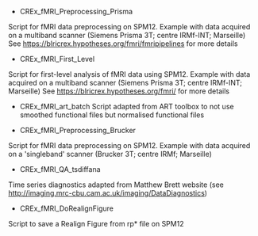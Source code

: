 
* CREx_fMRI_Preprocessing_Prisma

Script for fMRI data preprocessing on SPM12. Example with data acquired on a multiband scanner (Siemens Prisma 3T; centre IRMf-INT; Marseille)
See https://blricrex.hypotheses.org/fmri/fmripipelines for more details


* CREx_fMRI_First_Level

Script for first-level analysis of fMRI data using SPM12. Example with data acquired on a multiband scanner (Siemens Prisma 3T; centre IRMf-INT; Marseille)
See https://blricrex.hypotheses.org/fmri/  for more details


* CREx_fMRI_art_batch
Script adapted from ART toolbox to not use smoothed functional files but normalised functional files 

* CREx_fMRI_Preprocessing_Brucker

Script for fMRI data preprocessing on SPM12. Example with data acquired on a 'singleband' scanner (Brucker 3T; centre IRMf; Marseille)


* CREx_fMRI_QA_tsdiffana

Time series diagnostics adapted from Matthew Brett website (see http://imaging.mrc-cbu.cam.ac.uk/imaging/DataDiagnostics)

* CREx_fMRI_DoRealignFigure

Script to save a Realign Figure from rp* file on SPM12
